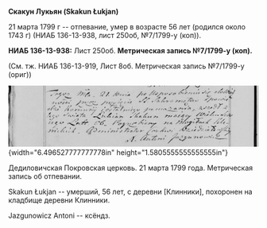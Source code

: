**Скакун Лукьян (Skakun Łukjan)**

21 марта 1799 г -- отпевание, умер в возрасте 56 лет (родился около 1743
г) (НИАБ 136-13-938, лист 250об, №7/1799-у (коп)).

**НИАБ 136-13-938:** Лист 250об. **Метрическая запись №7/1799-у (коп).**

(См. тж. НИАБ 136-13-919, Лист 8об. Метрическая запись №7/1799-у (ориг))

![](./media/cf755eb8a13945cf6d3d76ba92e68a468fd3f15c.png){width="6.496527777777778in"
height="1.5805555555555555in"}

Дедиловичская Покровская церковь. 21 марта 1799 года. Метрическая запись
об отпевании.

Skakun Łukjan -- умерший, 56 лет, с деревни \[Клинники\], похоронен на
кладбище деревни Клинники.

Jazgunowicz Antoni -- ксёндз.
